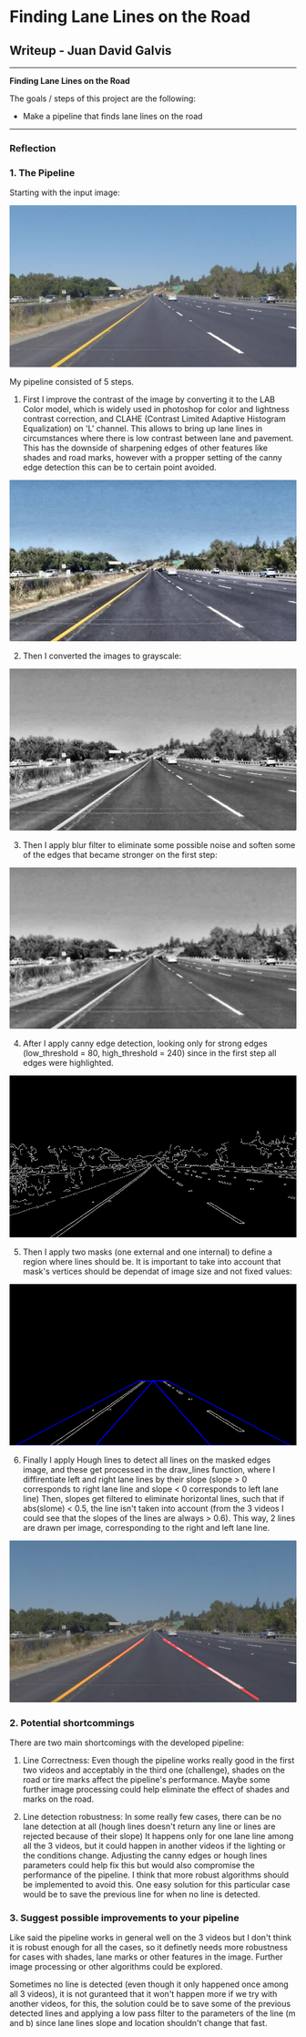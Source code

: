# **Finding Lane Lines on the Road** 

## Writeup - Juan David Galvis

---

**Finding Lane Lines on the Road**

The goals / steps of this project are the following:
* Make a pipeline that finds lane lines on the road


[//]: # (Image References)

[image1]: ./output_images/01_initial_image.png "Input_Image"

[image2]: ./output_images/02_contrasted_image.png "Contrasted_Image"

[image3]: ./output_images/03_gray_image.png "Grayscale_Image"

[image4]: ./output_images/04_blur_image.png "Blur_Image"

[image5]: ./output_images/05_edges_image.png "Edges_Image"

[image6]: ./output_images/06_masked_image.png "Masked_Edges_Image"

[image7]: ./output_images/07_result_image.png "Masked_Edges_Image"

---

### Reflection

### 1. The Pipeline

Starting with the input image: 

![alt text][image1]

My pipeline consisted of 5 steps. 

1. First I improve the contrast of the image by converting it to the LAB Color model, which is widely used in photoshop for color and lightness contrast correction, and CLAHE (Contrast Limited Adaptive Histogram Equalization) on 'L' channel. This allows to bring up lane lines in circumstances where there is low contrast between lane and pavement. This has the downside of sharpening edges of other features like shades and road marks, however with a propper setting of the canny edge detection this can be to certain point avoided.

![alt text][image2]

2. Then I converted the images to grayscale:

![alt text][image3]

3. Then I apply blur filter to eliminate some possible noise and soften some of the edges that became stronger on the first step:

![alt text][image4]

4. After I apply canny edge detection, looking only for strong edges (low_threshold = 80, high_threshold = 240) since in the first step all edges were highlighted.

![alt text][image5]

5. Then I apply two masks (one external and one internal) to define a region where lines should be. It is important to take into account that mask's vertices should be dependat of image size and not fixed values:

![alt text][image6]

6. Finally I apply Hough lines to detect all lines on the masked edges image, and these get processed in the draw_lines function, where I diffirentiate left and right lane lines by their slope (slope > 0 corresponds to right lane line and slope < 0 corresponds to left lane line) Then, slopes get filtered to eliminate horizontal lines, such that if abs(slome) < 0.5, the line isn't taken into account (from the 3 videos I could see that the slopes of the lines are always > 0.6). This way, 2 lines are drawn per image, corresponding to the right and left lane line.

![alt text][image7]



### 2. Potential shortcommings

There are two main shortcomings with the developed pipeline:

  1. Line Correctness: Even though the pipeline works really good in the first two videos and acceptably in the third one (challenge), shades on the road or tire marks affect the pipeline's performance. Maybe some further image processing could help eliminate the effect of shades and marks on the road.
  
  2. Line detection robustness: In some really few cases, there can be no lane detection at all (hough lines doesn't return any line or lines are rejected because of their slope) It happens only for one lane line among all the 3 videos, but it could happen in another videos if the lighting or the conditions change. Adjusting the canny edges or hough lines parameters could help fix this but would also compromise the performance of the pipeline. I think that more robust algorithms should be implemented to avoid this. One easy solution for this particular case would be to save the previous line for when no line is detected.


### 3. Suggest possible improvements to your pipeline

Like said the pipeline works in general well on the 3 videos but I don't think it is robust enough for all the cases, so it definetly needs more robustness for cases with shades, lane marks or other features in the image. Further image processing or other algorithms could be explored.

Sometimes no line is detected (even though it only happened once among all 3 videos), it is not guranteed that it won't happen more if we try with another videos, for this, the solution could be to save some of the previous detected lines and applying a low pass filter to the parameters of the line (m and b) since lane lines slope and location shouldn't change that fast.
